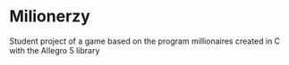 # Milionerzy
Student project of a game based on the program millionaires created in C with the Allegro 5 library
